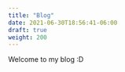 ```yaml
---
title: "Blog"
date: 2021-06-30T18:56:41-06:00
draft: true
weight: 200
---
```


Welcome to my blog :D

